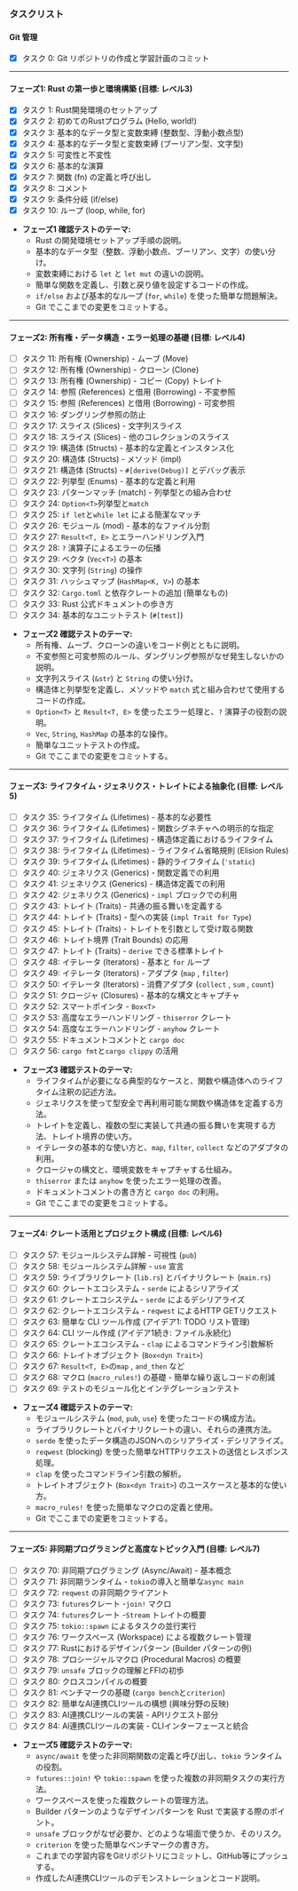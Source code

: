 ### タスクリスト

#### Git 管理

  * [x] タスク 0: Git リポジトリの作成と学習計画のコミット

-----

#### フェーズ1: Rust の第一歩と環境構築 (目標: レベル3)

  * [x] タスク 1: Rust開発環境のセットアップ
  * [x] タスク 2: 初めてのRustプログラム (Hello, world!)
  * [x] タスク 3: 基本的なデータ型と変数束縛 (整数型、浮動小数点型)
  * [x] タスク 4: 基本的なデータ型と変数束縛 (ブーリアン型、文字型)
  * [x] タスク 5: 可変性と不変性
  * [x] タスク 6: 基本的な演算
  * [x] タスク 7: 関数 (fn) の定義と呼び出し
  * [x] タスク 8: コメント
  * [x] タスク 9: 条件分岐 (if/else)
  * [x] タスク 10: ループ (loop, while, for)
  * **フェーズ1 確認テストのテーマ:**
      * Rust の開発環境セットアップ手順の説明。
      * 基本的なデータ型（整数、浮動小数点、ブーリアン、文字）の使い分け。
      * 変数束縛における `let` と `let mut` の違いの説明。
      * 簡単な関数を定義し、引数と戻り値を設定するコードの作成。
      * `if/else` および基本的なループ (`for`, `while`) を使った簡単な問題解決。
      * Git でここまでの変更をコミットする。

-----

#### フェーズ2: 所有権・データ構造・エラー処理の基礎 (目標: レベル4)

  * [ ] タスク 11: 所有権 (Ownership) - ムーブ (Move)
  * [ ] タスク 12: 所有権 (Ownership) - クローン (Clone)
  * [ ] タスク 13: 所有権 (Ownership) - コピー (Copy) トレイト
  * [ ] タスク 14: 参照 (References) と借用 (Borrowing) - 不変参照
  * [ ] タスク 15: 参照 (References) と借用 (Borrowing) - 可変参照
  * [ ] タスク 16: ダングリング参照の防止
  * [ ] タスク 17: スライス (Slices) - 文字列スライス
  * [ ] タスク 18: スライス (Slices) - 他のコレクションのスライス
  * [ ] タスク 19: 構造体 (Structs) - 基本的な定義とインスタンス化
  * [ ] タスク 20: 構造体 (Structs) - メソッド (impl)
  * [ ] タスク 21: 構造体 (Structs) -  `#[derive(Debug)]`  とデバッグ表示
  * [ ] タスク 22: 列挙型 (Enums) - 基本的な定義と利用
  * [ ] タスク 23: パターンマッチ (match) - 列挙型との組み合わせ
  * [ ] タスク 24:  `Option<T>`列挙型と`match`
  * [ ] タスク 25:  `if let`と`while let`  による簡潔なマッチ
  * [ ] タスク 26: モジュール (mod) - 基本的なファイル分割
  * [ ] タスク 27:  `Result<T, E>`  とエラーハンドリング入門
  * [ ] タスク 28:  `?`  演算子によるエラーの伝播
  * [ ] タスク 29: ベクタ (`Vec<T>`) の基本
  * [ ] タスク 30: 文字列 (`String`) の操作
  * [ ] タスク 31: ハッシュマップ (`HashMap<K, V>`) の基本
  * [ ] タスク 32:  `Cargo.toml`  と依存クレートの追加 (簡単なもの)
  * [ ] タスク 33: Rust 公式ドキュメントの歩き方
  * [ ] タスク 34: 基本的なユニットテスト (`#[test]`)
  * **フェーズ2 確認テストのテーマ:**
      * 所有権、ムーブ、クローンの違いをコード例とともに説明。
      * 不変参照と可変参照のルール、ダングリング参照がなぜ発生しないかの説明。
      * 文字列スライス (`&str`) と `String` の使い分け。
      * 構造体と列挙型を定義し、メソッドや `match` 式と組み合わせて使用するコードの作成。
      * `Option<T>` と `Result<T, E>` を使ったエラー処理と、`?` 演算子の役割の説明。
      * `Vec`, `String`, `HashMap` の基本的な操作。
      * 簡単なユニットテストの作成。
      * Git でここまでの変更をコミットする。

-----

#### フェーズ3: ライフタイム・ジェネリクス・トレイトによる抽象化 (目標: レベル5)

  * [ ] タスク 35: ライフタイム (Lifetimes) - 基本的な必要性
  * [ ] タスク 36: ライフタイム (Lifetimes) - 関数シグネチャへの明示的な指定
  * [ ] タスク 37: ライフタイム (Lifetimes) - 構造体定義におけるライフタイム
  * [ ] タスク 38: ライフタイム (Lifetimes) - ライフタイム省略規則 (Elision Rules)
  * [ ] タスク 39: ライフタイム (Lifetimes) - 静的ライフタイム (`'static`)
  * [ ] タスク 40: ジェネリクス (Generics) - 関数定義での利用
  * [ ] タスク 41: ジェネリクス (Generics) - 構造体定義での利用
  * [ ] タスク 42: ジェネリクス (Generics) -  `impl`  ブロックでの利用
  * [ ] タスク 43: トレイト (Traits) - 共通の振る舞いを定義する
  * [ ] タスク 44: トレイト (Traits) - 型への実装 (`impl Trait for Type`)
  * [ ] タスク 45: トレイト (Traits) - トレイトを引数として受け取る関数
  * [ ] タスク 46: トレイト境界 (Trait Bounds) の応用
  * [ ] タスク 47: トレイト (Traits) -  `derive`  できる標準トレイト
  * [ ] タスク 48: イテレータ (Iterators) - 基本と  `for`  ループ
  * [ ] タスク 49: イテレータ (Iterators) - アダプタ (`map` ,  `filter`)
  * [ ] タスク 50: イテレータ (Iterators) - 消費アダプタ (`collect` ,  `sum` ,  `count`)
  * [ ] タスク 51: クロージャ (Closures) - 基本的な構文とキャプチャ
  * [ ] タスク 52: スマートポインタ -  `Box<T>`
  * [ ] タスク 53: 高度なエラーハンドリング -  `thiserror`  クレート
  * [ ] タスク 54: 高度なエラーハンドリング -  `anyhow`  クレート
  * [ ] タスク 55: ドキュメントコメントと  `cargo doc`
  * [ ] タスク 56:  `cargo fmt`と`cargo clippy`  の活用
  * **フェーズ3 確認テストのテーマ:**
      * ライフタイムが必要になる典型的なケースと、関数や構造体へのライフタイム注釈の記述方法。
      * ジェネリクスを使って型安全で再利用可能な関数や構造体を定義する方法。
      * トレイトを定義し、複数の型に実装して共通の振る舞いを実現する方法、トレイト境界の使い方。
      * イテレータの基本的な使い方と、`map`, `filter`, `collect` などのアダプタの利用。
      * クロージャの構文と、環境変数をキャプチャする仕組み。
      * `thiserror` または `anyhow` を使ったエラー処理の改善。
      * ドキュメントコメントの書き方と `cargo doc` の利用。
      * Git でここまでの変更をコミットする。

-----

#### フェーズ4: クレート活用とプロジェクト構成 (目標: レベル6)

  * [ ] タスク 57: モジュールシステム詳解 - 可視性 (`pub`)
  * [ ] タスク 58: モジュールシステム詳解 -  `use`  宣言
  * [ ] タスク 59: ライブラリクレート (`lib.rs`) とバイナリクレート (`main.rs`)
  * [ ] タスク 60: クレートエコシステム -  `serde`  によるシリアライズ
  * [ ] タスク 61: クレートエコシステム -  `serde`  によるデシリアライズ
  * [ ] タスク 62: クレートエコシステム -  `reqwest`  によるHTTP GETリクエスト
  * [ ] タスク 63: 簡単な CLI ツール作成 (アイデア1: TODO リスト管理)
  * [ ] タスク 64: CLI ツール作成 (アイデア1続き: ファイル永続化)
  * [ ] タスク 65: クレートエコシステム -  `clap`  によるコマンドライン引数解析
  * [ ] タスク 66: トレイトオブジェクト (`Box<dyn Trait>`)
  * [ ] タスク 67:  `Result<T, E>`の`map` ,  `and_then`  など
  * [ ] タスク 68: マクロ (`macro_rules!`) の基礎 - 簡単な繰り返しコードの削減
  * [ ] タスク 69: テストのモジュール化とインテグレーションテスト
  * **フェーズ4 確認テストのテーマ:**
      * モジュールシステム (`mod`, `pub`, `use`) を使ったコードの構成方法。
      * ライブラリクレートとバイナリクレートの違い、それらの連携方法。
      * `serde` を使ったデータ構造のJSONへのシリアライズ・デシリアライズ。
      * `reqwest` (blocking) を使った簡単なHTTPリクエストの送信とレスポンス処理。
      * `clap` を使ったコマンドライン引数の解析。
      * トレイトオブジェクト (`Box<dyn Trait>`) のユースケースと基本的な使い方。
      * `macro_rules!` を使った簡単なマクロの定義と使用。
      * Git でここまでの変更をコミットする。

-----

#### フェーズ5: 非同期プログラミングと高度なトピック入門 (目標: レベル7)

  * [ ] タスク 70: 非同期プログラミング (Async/Await) - 基本概念
  * [ ] タスク 71: 非同期ランタイム -  `tokio`の導入と簡単な`async main`
  * [ ] タスク 72:  `reqwest`  の非同期クライアント
  * [ ] タスク 73:  `futures`クレート -`join!`  マクロ
  * [ ] タスク 74:  `futures`クレート -`Stream`  トレイトの概要
  * [ ] タスク 75:  `tokio::spawn`  によるタスクの並行実行
  * [ ] タスク 76: ワークスペース (Workspace) による複数クレート管理
  * [ ] タスク 77: Rustにおけるデザインパターン (Builder パターンの例)
  * [ ] タスク 78: プロシージャルマクロ (Procedural Macros) の概要
  * [ ] タスク 79:  `unsafe`  ブロックの理解とFFIの初歩
  * [ ] タスク 80: クロスコンパイルの概要
  * [ ] タスク 81: ベンチマークの基礎 (`cargo bench`と`criterion`)
  * [ ] タスク 82: 簡単なAI連携CLIツールの構想 (興味分野の反映)
  * [ ] タスク 83: AI連携CLIツールの実装 - APIリクエスト部分
  * [ ] タスク 84: AI連携CLIツールの実装 - CLIインターフェースと統合
  * **フェーズ5 確認テストのテーマ:**
      * `async/await` を使った非同期関数の定義と呼び出し、`tokio` ランタイムの役割。
      * `futures::join!` や `tokio::spawn` を使った複数の非同期タスクの実行方法。
      * ワークスペースを使った複数クレートの管理方法。
      * Builder パターンのようなデザインパターンを Rust で実装する際のポイント。
      * `unsafe` ブロックがなぜ必要か、どのような場面で使うか、そのリスク。
      * `criterion` を使った簡単なベンチマークの書き方。
      * これまでの学習内容をGitリポジトリにコミットし、GitHub等にプッシュする。
      * 作成したAI連携CLIツールのデモンストレーションとコード説明。
